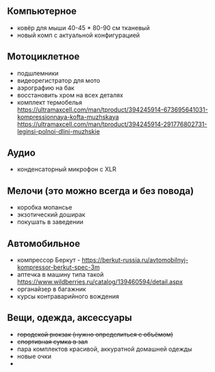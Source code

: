 ## Компьютерное
- ковёр для мыши 40-45 * 80-90 см тканевый
- новый комп с актуальной конфигурацией
## Мотоциклетное
- подшлемники
- видеорегистратор для мото 
- аэрографию на бак
- восстановить хром на всех деталях
- комплект термобелья https://ultramaxcell.com/man/tproduct/394245914-673695641031-kompressionnaya-kofta-muzhskaya  https://ultramaxcell.com/man/tproduct/394245914-291776802731-leginsi-polnoi-dlini-muzhskie
## Аудио
- конденсаторный микрофон с XLR
## Мелочи (это можно всегда и без повода)
- коробка мопансье
- экзотический доширак
- покушать в заведении
## Автомобильное
- компрессор Беркут - https://berkut-russia.ru/avtomobilnyj-kompressor-berkut-spec-3m
- аптечка в машину типа такой https://www.wildberries.ru/catalog/139460594/detail.aspx
- органайзер в багажник
- курсы контраварийного вождения
## Вещи, одежда, аксессуары
- ~~городской рюкзак (нужно определиться с объёмом)~~
- ~~спортивная сумка в зал~~
- пара комплектов красивой, аккуратной домашней одежды
- новые очки
- 
